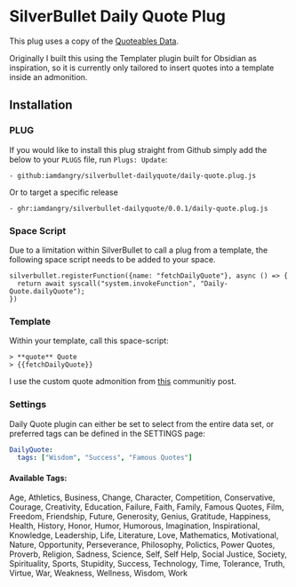 
# SilverBullet Daily Quote Plug

This plug uses a copy of the [Quoteables Data](https://github.com/quotable-io/data).

Originally I built this using the Templater plugin built for Obsidian as inspiration, so it is currently only tailored to insert quotes into a template inside an admonition.

## Installation

### PLUG

If you would like to install this plug straight from Github simply add the below to your `PLUGS` file, run `Plugs: Update`:

```
- github:iamdangry/silverbullet-dailyquote/daily-quote.plug.js
```

Or to target a specific release

```
- ghr:iamdangry/silverbullet-dailyquote/0.0.1/daily-quote.plug.js
```

### Space Script

Due to a limitation within SilverBullet to call a plug from a template, the following space script needs to be added to your space.

```space-script
silverbullet.registerFunction({name: "fetchDailyQuote"}, async () => {
  return await syscall("system.invokeFunction", "Daily-Quote.dailyQuote");
})
```

### Template

Within your template, call this space-script:

```
> **quote** Quote
> {{fetchDailyQuote}}
```

I use the custom quote admonition from [this](https://community.silverbullet.md/t/additional-admonition-types/281/3) communitiy post.

### Settings

Daily Quote plugin can either be set to select from the entire data set, or preferred tags can be defined in the SETTINGS page:

```yaml
DailyQuote:
  tags: ["Wisdom", "Success", "Famous Quotes"]
```

#### Available Tags:
Age, Athletics, Business, Change, Character, Competition, Conservative, Courage, Creativity, Education, Failure, Faith, Family, Famous Quotes, Film, Freedom, Friendship, Future, Generosity, Genius, Gratitude, Happiness, Health, History, Honor, Humor, Humorous, Imagination, Inspirational, Knowledge, Leadership, Life, Literature, Love, Mathematics, Motivational, Nature, Opportunity, Perseverance, Philosophy, Polictics, Power Quotes, Proverb, Religion, Sadness, Science, Self, Self Help, Social Justice, Society, Spirituality, Sports, Stupidity, Success, Technology, Time, Tolerance, Truth, Virtue, War, Weakness, Wellness, Wisdom, Work
